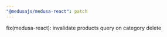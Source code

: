 ```yaml
---
"@medusajs/medusa-react": patch
---
```


fix(medusa-react): invalidate products query on category delete
